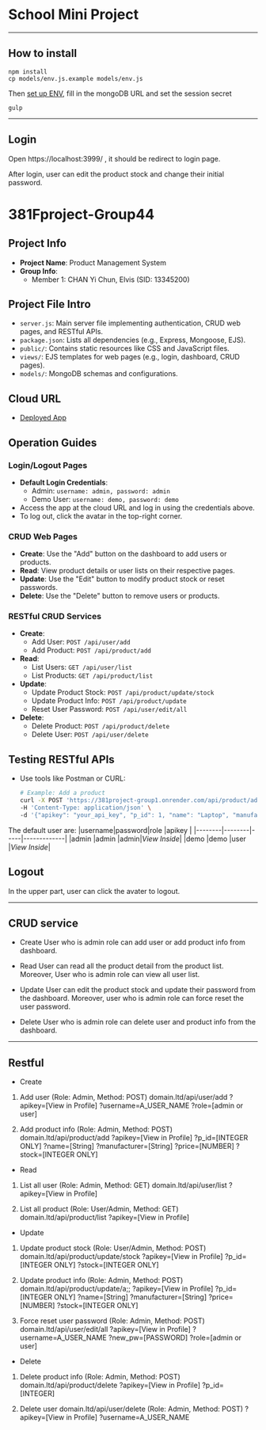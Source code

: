 # **School Mini Project**

********************************************
## How to install

```
npm install
cp models/env.js.example models/env.js
```
Then [set up ENV](models/env.js), fill in the mongoDB URL and set the session secret

```
gulp
```
********************************************
## Login
Open https://localhost:3999/ , it should be redirect to login page.

After login, user can edit the product stock and change their initial password.
# 381Fproject-Group44

## Project Info
- **Project Name**: Product Management System
- **Group Info**:
  - Member 1: CHAN Yi Chun, Elvis (SID: 13345200)


## Project File Intro
- `server.js`: Main server file implementing authentication, CRUD web pages, and RESTful APIs.
- `package.json`: Lists all dependencies (e.g., Express, Mongoose, EJS).
- `public/`: Contains static resources like CSS and JavaScript files.
- `views/`: EJS templates for web pages (e.g., login, dashboard, CRUD pages).
- `models/`: MongoDB schemas and configurations.

## Cloud URL
- [Deployed App](https://comps381-7ne3.onrender.com/)

## Operation Guides
### Login/Logout Pages
- **Default Login Credentials**:
  - Admin: `username: admin, password: admin`
  - Demo User: `username: demo, password: demo`
- Access the app at the cloud URL and log in using the credentials above.
- To log out, click the avatar in the top-right corner.

### CRUD Web Pages
- **Create**: Use the "Add" button on the dashboard to add users or products.
- **Read**: View product details or user lists on their respective pages.
- **Update**: Use the "Edit" button to modify product stock or reset passwords.
- **Delete**: Use the "Delete" button to remove users or products.

### RESTful CRUD Services
- **Create**:
  - Add User: `POST /api/user/add`
  - Add Product: `POST /api/product/add`
- **Read**:
  - List Users: `GET /api/user/list`
  - List Products: `GET /api/product/list`
- **Update**:
  - Update Product Stock: `POST /api/product/update/stock`
  - Update Product Info: `POST /api/product/update`
  - Reset User Password: `POST /api/user/edit/all`
- **Delete**:
  - Delete Product: `POST /api/product/delete`
  - Delete User: `POST /api/user/delete`

## Testing RESTful APIs
- Use tools like Postman or CURL:
  ```bash
  # Example: Add a product
  curl -X POST 'https://381project-group1.onrender.com/api/product/add' \
  -H 'Content-Type: application/json' \
  -d '{"apikey": "your_api_key", "p_id": 1, "name": "Laptop", "manufacturer": "Dell", "price": 1500, "stock": 20}'
The default user are:
|username|password|role |apikey       |
|--------|--------|-----|-------------|
|admin   |admin   |admin|*View Inside*|
|demo    |demo    |user |*View Inside*|

## Logout
In the upper part, user can click the avater to logout.

********************************************
## CRUD service
- Create
User who is admin role can add user or add product info from dashboard.

- Read
User can read all the product detail from the product list. Moreover, User who is admin role can view all user list.

- Update
User can edit the product stock and update their password from the dashboard. Moreover, user who is admin role can force reset the user password.

- Delete
User who is admin role can delete user and product info from the dashboard.

********************************************
## Restful
- Create
1. Add user (Role: Admin, Method: POST)
    domain.ltd/api/user/add
        ?apikey=[View in Profile]
        ?username=A_USER_NAME
        ?role=[admin or user]

2. Add product info (Role: Admin, Method: POST)
    domain.ltd/api/product/add
        ?apikey=[View in Profile]
        ?p_id=[INTEGER ONLY]
        ?name=[String]
        ?manufacturer=[String]
        ?price=[NUMBER]
        ?stock=[INTEGER ONLY]

- Read
1. List all user (Role: Admin, Method: GET)
    domain.ltd/api/user/list
        ?apikey=[View in Profile]

2. List all product (Role: User/Admin, Method: GET)
    domain.ltd/api/product/list
        ?apikey=[View in Profile]

- Update
1. Update product stock (Role: User/Admin, Method: POST)
    domain.ltd/api/product/update/stock
        ?apikey=[View in Profile]
        ?p_id=[INTEGER ONLY]
        ?stock=[INTEGER ONLY]

2. Update product info (Role: Admin, Method: POST)
    domain.ltd/api/product/update/a;;
        ?apikey=[View in Profile]
        ?p_id=[INTEGER ONLY]
        ?name=[String]
        ?manufacturer=[String]
        ?price=[NUMBER]
        ?stock=[INTEGER ONLY]

3. Force reset user password (Role: Admin, Method: POST)
    domain.ltd/api/user/edit/all
        ?apikey=[View in Profile]
        ?username=A_USER_NAME
        ?new_pw=[PASSWORD]
        ?role=[admin or user]

- Delete
1. Delete product info (Role: Admin, Method: POST)
    domain.ltd/api/product/delete
        ?apikey=[View in Profile]
        ?p_id=[INTEGER]

2. Delete user
    domain.ltd/api/user/delete (Role: Admin, Method: POST)
        ?apikey=[View in Profile]
        ?username=A_USER_NAME
